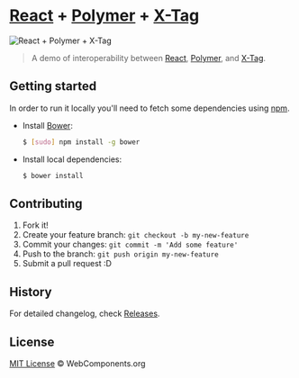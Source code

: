 # [React](http://facebook.github.io/react/) + [Polymer](http://www.polymer-project.org/) + [X-Tag](http://www.x-tags.org/)

![React + Polymer + X-Tag](https://cloud.githubusercontent.com/assets/398893/3542569/aef06474-0858-11e4-895d-18d65a5c21c6.jpg)

> A demo of interoperability between [React](http://facebook.github.io/react/), [Polymer](http://www.polymer-project.org/), and [X-Tag](http://www.x-tags.org/).

## Getting started

In order to run it locally you'll need to fetch some dependencies using [npm](https://www.npmjs.org/).

* Install [Bower](http://bower.io/):

    ```sh
    $ [sudo] npm install -g bower
    ```

* Install local dependencies:

    ```sh
    $ bower install
    ```

## Contributing

1. Fork it!
2. Create your feature branch: `git checkout -b my-new-feature`
3. Commit your changes: `git commit -m 'Add some feature'`
4. Push to the branch: `git push origin my-new-feature`
5. Submit a pull request :D

## History

For detailed changelog, check [Releases](https://github.com/webcomponents/react-interop/releases).

## License

[MIT License](http://webcomponentsorg.mit-license.org/) © WebComponents.org
